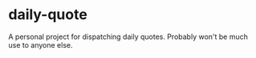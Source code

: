 # daily-quote
A personal project for dispatching daily quotes. Probably won't be much use to anyone else.
